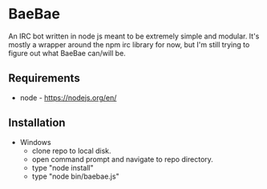# BaeBae

An IRC bot written in node js meant to be extremely simple and modular. It's
mostly a wrapper around the npm irc library for now, but I'm still trying to
figure out what BaeBae can/will be.

## Requirements

* node - https://nodejs.org/en/

## Installation

* Windows
  * clone repo to local disk.
  * open command prompt and navigate to repo directory.
  * type "node install"
  * type "node bin/baebae.js"
